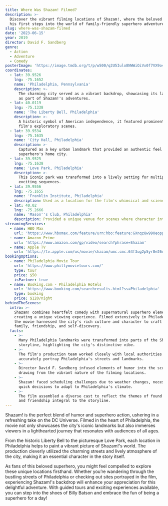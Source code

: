 ```yaml
---
title: Where Was Shazam! Filmed?
description: >-
  Discover the vibrant filming locations of Shazam!, where the beloved hero took
  his first steps into the world of family-friendly superhero adventures.
slug: where-was-shazam-filmed
date: '2023-06-15'
year: 2019
director: David F. Sandberg
genre:
  - Action
  - Adventure
  - Comedy
posterImage: 'https://image.tmdb.org/t/p/w500/q2U5Iulo8NWWiOiVx0f7VX9o4RM.jpg'
coordinates:
  - lat: 39.9526
    lng: -75.1652
    name: 'Philadelphia, Pennsylvania'
    description: >-
      The charming city served as a vibrant backdrop, showcasing its landmarks
      as part of Shazam!'s adventures.
  - lat: 40.0119
    lng: -75.1338
    name: 'The Liberty Bell, Philadelphia'
    description: >-
      A historic symbol of American independence, it featured prominently in the
      film's exploratory scenes.
  - lat: 39.9534
    lng: -75.1635
    name: 'City Hall, Philadelphia'
    description: >-
      Captured as a key urban landmark that provided an authentic feel of the
      superhero's home city.
  - lat: 39.9525
    lng: -75.1638
    name: 'Love Park, Philadelphia'
    description: >-
      This iconic park was transformed into a lively setting for multiple
      exciting sequences.
  - lat: 39.9556
    lng: -75.1655
    name: 'Franklin Institute, Philadelphia'
    description: Used as a location for the film's whimsical and science-themed moments.
  - lat: 40.02
    lng: -75.2666
    name: 'Mason''s Club, Philadelphia'
    description: Provided a unique venue for scenes where character interactions unfold.
streamingServices:
  - name: HBO Max
    url: 'https://www.hbomax.com/feature/urn:hbo:feature:GXnqz8w990eoppE9Fq8nU'
  - name: Amazon Prime
    url: 'https://www.amazon.com/gp/video/search?phrase=Shazam'
  - name: Apple TV
    url: 'https://tv.apple.com/us/movie/shazam/umc.cmc.64f3ug2p5yr8e26ux9d10cu3g'
bookingOptions:
  - name: Philadelphia Movie Tour
    url: 'https://www.phillymovietours.com/'
    type: tour
    price: $50
    isPartner: true
  - name: Booking.com - Philadelphia Hotels
    url: 'https://www.booking.com/searchresults.html?ss=Philadelphia'
    type: booking
    price: $120/night
behindTheScenes:
  intro: >-
    Shazam! combines heartfelt comedy with supernatural superhero elements,
    creating a unique viewing experience. Filmed extensively in Philadelphia,
    the movie harnessed the city's rich culture and character to craft a tale of
    family, friendship, and self-discovery.
  facts:
    - >-
      Many Philadelphia landmarks were transformed into parts of the Shazam!
      storyline, highlighting the city's distinctive vibe.
    - >-
      The film's production team worked closely with local authorities to
      accurately portray Philadelphia's streets and landmarks.
    - >-
      Director David F. Sandberg infused elements of humor into the script,
      drawing from the vibrant nature of the filming locations.
    - >-
      Shazam! faced scheduling challenges due to weather changes, necessitating
      quick decisions to adapt to Philadelphia's climate.
    - >-
      The film assembled a diverse cast to reflect the themes of found family
      and friendship integral to the storyline.
---
```


<ShazamGuide />

Shazam! is the perfect blend of humor and superhero action, ushering in a refreshing take on the DC Universe. Filmed in the heart of Philadelphia, the movie not only showcases the city's iconic landmarks but also immerses viewers in a lighthearted journey that resonates with audiences of all ages.

From the historic Liberty Bell to the picturesque Love Park, each location in Philadelphia helps to paint a vibrant picture of Shazam!'s world. The production cleverly utilized the charming streets and lively atmosphere of the city, making it an essential character in the story itself.

As fans of this beloved superhero, you might feel compelled to explore these unique locations firsthand. Whether you’re wandering through the bustling streets of Philadelphia or checking out sites portrayed in the film, experiencing Shazam!'s backdrop will enhance your appreciation for this delightful adventure. With guided tours and exciting experiences available, you can step into the shoes of Billy Batson and embrace the fun of being a superhero for a day!
